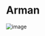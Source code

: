 # Arman
![image](https://user-images.githubusercontent.com/92163639/215069859-481a69f9-bcb1-4bea-a953-831b2317f608.png)

